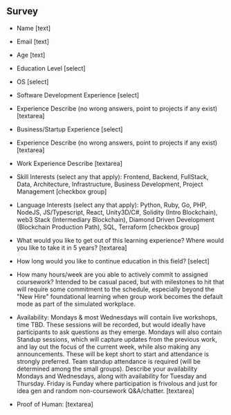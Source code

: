 ## Survey
- Name [text]
- Email [text]
- Age [text]
- Education Level [select]
- OS [select]

- Software Development Experience [select]
- Experience Describe (no wrong answers, point to projects if any exist) [textarea]

- Business/Startup Experience [select]
- Experience Describe (no wrong answers, point to projects if any exist) [textarea]

- Work Experience Describe [textarea]

- Skill Interests (select any that apply): Frontend, Backend, FullStack, Data, Architecture, Infrastructure, Business Development, Project Management [checkbox group]

- Language Interests (select any that apply): Python, Ruby, Go, PHP, NodeJS, JS/Typescript, React, Unity3D/C#, Solidity (Intro Blockchain), web3 Stack (Intermediary Blockchain), Diamond Driven Development (Blockchain Production Path), SQL, Terraform  [checkbox group]

- What would you like to get out of this learning experience? Where would you like to take it in 5 years? [textarea]
- How long would you like to continue education in this field? [select]

- How many hours/week are you able to actively commit to assigned coursework? Intended to be casual paced, but with milestones to hit that will require some commitment to the schedule, especially beyond the "New Hire" foundational learning when group work becomes the default mode as part of the simulated workplace.

- Availability: Mondays & most Wednesdays will contain live workshops, time TBD. These sessions will be recorded, but would ideally have participants to ask questions as they emerge. Mondays will also contain Standup sessions, which will capture updates from the previous work, and lay out the focus of the current week, while also making any announcements. These will be kept short to start and attendance is strongly preferred. Team standup attendance is required (will be determined among the small groups). Describe your availability Mondays and Wednesdays, along with availability for Tuesday and Thursday. Friday is Funday where participation is frivolous and just for idea gen and random non-coursework Q&A/chatter. [textarea]

- Proof of Human: [textarea]
